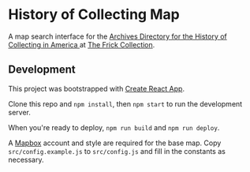 # History of Collecting Map

A map search interface for the [Archives Directory for the History of Collecting in America
](http://research.frick.org/directoryweb/home.php?) at [The Frick Collection](https://www.frick.org/).


## Development

This project was bootstrapped with [Create React App](https://github.com/facebookincubator/create-react-app).

Clone this repo and `npm install`, then `npm start` to run the development server.

When you're ready to deploy, `npm run build` and `npm run deploy`.

A [Mapbox](https://www.mapbox.com/) account and style are required for the base map. Copy `src/config.example.js` to `src/config.js` and fill in the constants as necessary.
